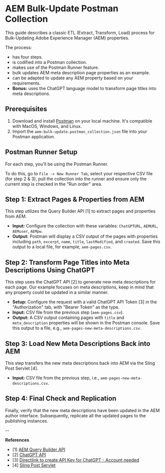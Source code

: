 # AEM Bulk-Update Postman Collection

This guide describes a classic ETL (Extract, Transform, Load) process for Bulk-Updating Adobe Experience Manager (AEM) properties.

The process:
- has four steps.
- is codified into a Postman collection.
- makes use of the Postman Runner feature.
- bulk updates AEM meta description page properties as an example.
- can be adapted to update any AEM property based on your requirements.
- **Bonus:** uses the ChatGPT language model to transform page titles into meta descriptions.

## Prerequisites

1. Download and install [Postman](https://www.postman.com/downloads) on your local machine. It's compatible with MacOS, Windows, and Linux.
2. Import the `aem-bulk-update.postman_collection.json` file into your Postman application.

## Postman Runner Setup

For each step, you'll be using the Postman Runner.

To do this, go to `File -> New Runner Tab`, select your respective CSV file (for step 2 & 3), pull the collection into the runner and ensure only the current step is checked in the "Run order" area.

## Step 1: Extract Pages & Properties from AEM

This step utilizes the Query Builder API [1] to extract pages and properties from AEM.

- **Input:** Configure the collection with these variables: `ChatGPTURL`, `AEMURL`, `AEMuser`, `AEMpw`.
- **Output:** Postman will display a CSV output of the pages with properties including `path`, `excerpt`, `name`, `title`, `lastModified`, and `created`. Save this output to a local file, for example, `aem-pages.csv`.

## Step 2: Transform Page Titles into Meta Descriptions Using ChatGPT

This step uses the ChatGPT API [2] to generate new meta descriptions for each page. Our example focuses on meta descriptions, keep in mind that any property could be updated in a similar manner.

- **Setup:** Configure the request with a valid ChatGPT API Token [3] in the "Authorization" tab, with "Bearer Token" as the type.
- **Input:** CSV file from the previous step (`aem-pages.csv`).
- **Output:** A CSV output containing pages with `title` and `meta_description` properties will be shown in the Postman console. Save this output to a file, e.g., `aem-pages-new-meta-descriptions.csv`.

## Step 3: Load New Meta Descriptions Back into AEM

This step transfers the new meta descriptions back into AEM via the Sling Post Servlet [4].

- **Input:** CSV file from the previous step, i.e., `aem-pages-new-meta-descriptions.csv`.

## Step 4: Final Check and Replication

Finally, verify that the new meta descriptions have been updated in the AEM author interface. Subsequently, replicate all the updated pages to the publishing instances.

--

**References**
* [1] [AEM Query Builder API](https://experienceleague.adobe.com/docs/experience-manager-65/developing/platform/query-builder/querybuilder-api.html?lang=en)
* [2] [ChatGPT API](https://platform.openai.com/docs/api-reference)
* [3] [Directlink to create API Key for ChatGPT - Account needed](https://platform.openai.com/account/api-keys)
* [4] [Sling Post Servlet](https://sling.apache.org/documentation/bundles/manipulating-content-the-slingpostservlet-servlets-post.html)
